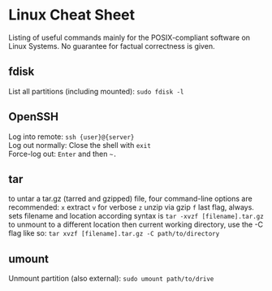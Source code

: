 # Linux Cheat Sheet

Listing of useful commands mainly for the POSIX-compliant software on Linux Systems.
No guarantee for factual correctness is given.

## fdisk
List all partitions (including mounted): `sudo fdisk -l` 
## OpenSSH
Log into remote: ```ssh {user}@{server}```  
Log out normally: Close the shell with `exit`  
Force-log out: `Enter` and then `~.` 
## tar
to untar a tar.gz (tarred and gzipped) file, four command-line options are recommended:
`x` extract
`v` for verbose
`z` unzip via gzip
`f` last flag, always. sets filename and location
according syntax is `tar -xvzf [filename].tar.gz`
to unmount to a different location then current working directory, use the -C flag like so: `tar xvzf [filename].tar.gz -C path/to/directory`
## umount
Unmount partition (also external): `sudo umount path/to/drive`

